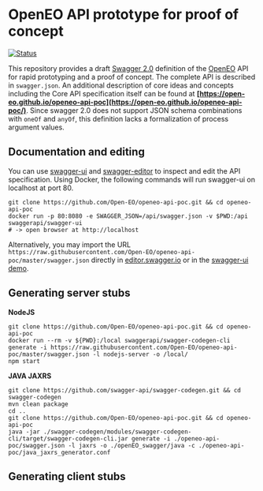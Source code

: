 # OpenEO API prototype for proof of concept

[![Status](https://img.shields.io/badge/Status-proof--of--concept-yellow.svg)]()

This repository provides a draft [Swagger 2.0](https://github.com/OAI/OpenAPI-Specification/blob/master/versions/2.0.md) definition of the [OpenEO](http://openeo.org) API for rapid prototyping and a proof of concept. The complete API is described in `swagger.json`. An additional description of core ideas and concepts including the Core API specification itself can be found at **[https://open-eo.github.io/openeo-api-poc](https://open-eo.github.io/openeo-api-poc/)**. Since swagger 2.0 does not support JSON schema combinations with `oneOf` and `anyOf`, this definition lacks a formalization of process argument values. 

## Documentation and editing
You can use [swagger-ui](https://github.com/swagger-api/swagger-ui) and [swagger-editor]() to
inspect and edit the API specification. Using Docker, the following commands will run swagger-ui on localhost at port 80. 

```
git clone https://github.com/Open-EO/openeo-api-poc.git && cd openeo-api-poc
docker run -p 80:8080 -e SWAGGER_JSON=/api/swagger.json -v $PWD:/api swaggerapi/swagger-ui
# -> open browser at http://localhost
```

Alternatively, you may import the URL `https://raw.githubusercontent.com/Open-EO/openeo-api-poc/master/swagger.json` directly in [editor.swagger.io](https://editor.swagger.io/) or in the [swagger-ui demo](http://petstore.swagger.io/).

## Generating server stubs

**NodeJS**

```
git clone https://github.com/Open-EO/openeo-api-poc.git && cd openeo-api-poc
docker run --rm -v ${PWD}:/local swaggerapi/swagger-codegen-cli generate -i https://raw.githubusercontent.com/Open-EO/openeo-api-poc/master/swagger.json -l nodejs-server -o /local/
npm start
```

**JAVA JAXRS**

```
git clone https://github.com/swagger-api/swagger-codegen.git && cd swagger-codegen
mvn clean package
cd ..
git clone https://github.com/Open-EO/openeo-api-poc.git && cd openeo-api-poc
java -jar ./swagger-codegen/modules/swagger-codegen-cli/target/swagger-codegen-cli.jar generate -i ./openeo-api-poc/swagger.json -l jaxrs -o ./openEO_swagger/java -c ./openeo-api-poc/java_jaxrs_generator.conf
```


## Generating client stubs
